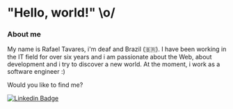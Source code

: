# "Hello, world!" \o/

### About me

My name is Rafael Tavares, i'm deaf and Brazil (🇧🇷). I have been working in the IT field for over six years and i am passionate about the Web, about development and i try to discover a new world. At the moment, i work as a software engineer :)

Would you like to find me?

[![Linkedin Badge](https://img.shields.io/badge/-LinkedIn-blue?style=flat-square&logo=Linkedin&logoColor=white&link=https://www.linkedin.com/in/omariosouto)](https://www.linkedin.com/in/rcttavares)

